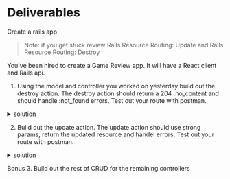 
# Deliverables
Create a rails app 

>Note: if you get stuck review Rails Resource Routing: Update and Rails Resource Routing: Destroy

You've been hired to create a Game Review app. It will have a React client and Rails api. 



1. Using the model and controller you worked on yesterday build out the destroy action. The destroy action should return a 204 :no_content and should handle :not_found errors. Test out your route with postman.
 <details>
      <summary>
        solution 
      </summary>
      <hr/>
         <img src="assets/user_destroy_route.png"
        alt="destroy route"
        style="margin-right: 10px;" />
      <hr/>
       <img src="assets/user_destroy_action.png"
        alt="destroy action"
        style="margin-right: 10px;" />
      <hr/>
 </details>

2. Build out the update action. The update action should use strong params, return the updated resource and handel errors. Test out your route with postman.

 <details>
      <summary>
        solution 
      </summary>
      <hr/>
      <img src="assets/user_update_route.png"
        alt="update route"
        style="margin-right: 10px;" />
        <img src="assets/user_update_action.png"
        alt="update action"
        style="margin-right: 10px;" />
      <hr/>
 </details>

Bonus
3. Build out the rest of CRUD for the remaining controllers
